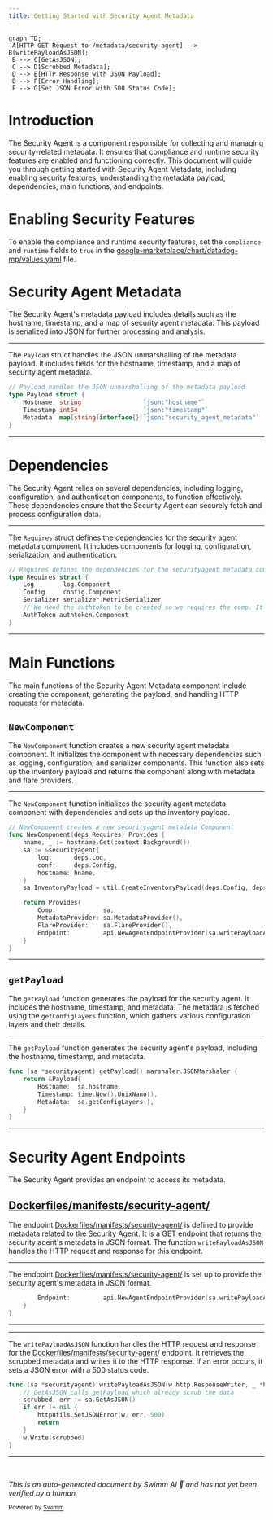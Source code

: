 ```yaml
---
title: Getting Started with Security Agent Metadata
---
```

```mermaid
graph TD;
 A[HTTP GET Request to /metadata/security-agent] --> B[writePayloadAsJSON];
 B --> C[GetAsJSON];
 C --> D[Scrubbed Metadata];
 D --> E[HTTP Response with JSON Payload];
 B --> F[Error Handling];
 F --> G[Set JSON Error with 500 Status Code];
```

# Introduction

The Security Agent is a component responsible for collecting and managing security-related metadata. It ensures that compliance and runtime security features are enabled and functioning correctly. This document will guide you through getting started with Security Agent Metadata, including enabling security features, understanding the metadata payload, dependencies, main functions, and endpoints.

# Enabling Security Features

To enable the compliance and runtime security features, set the `compliance` and `runtime` fields to `true` in the <SwmPath>[google-marketplace/chart/datadog-mp/values.yaml](google-marketplace/chart/datadog-mp/values.yaml)</SwmPath> file.

# Security Agent Metadata

The Security Agent's metadata payload includes details such as the hostname, timestamp, and a map of security agent metadata. This payload is serialized into JSON for further processing and analysis.

<SwmSnippet path="/comp/metadata/securityagent/impl/security_agent.go" line="41">

---

The <SwmToken path="comp/metadata/securityagent/impl/security_agent.go" pos="41:2:2" line-data="// Payload handles the JSON unmarshalling of the metadata payload">`Payload`</SwmToken> struct handles the JSON unmarshalling of the metadata payload. It includes fields for the hostname, timestamp, and a map of security agent metadata.

```go
// Payload handles the JSON unmarshalling of the metadata payload
type Payload struct {
	Hostname  string                 `json:"hostname"`
	Timestamp int64                  `json:"timestamp"`
	Metadata  map[string]interface{} `json:"security_agent_metadata"`
}
```

---

</SwmSnippet>

# Dependencies

The Security Agent relies on several dependencies, including logging, configuration, and authentication components, to function effectively. These dependencies ensure that the Security Agent can securely fetch and process configuration data.

<SwmSnippet path="/comp/metadata/securityagent/impl/security_agent.go" line="69">

---

The <SwmToken path="comp/metadata/securityagent/impl/security_agent.go" pos="69:2:2" line-data="// Requires defines the dependencies for the securityagent metadata component">`Requires`</SwmToken> struct defines the dependencies for the security agent metadata component. It includes components for logging, configuration, serialization, and authentication.

```go
// Requires defines the dependencies for the securityagent metadata component
type Requires struct {
	Log        log.Component
	Config     config.Component
	Serializer serializer.MetricSerializer
	// We need the authtoken to be created so we requires the comp. It will be used by configFetcher.
	AuthToken authtoken.Component
}
```

---

</SwmSnippet>

# Main Functions

The main functions of the Security Agent Metadata component include creating the component, generating the payload, and handling HTTP requests for metadata.

## <SwmToken path="comp/metadata/securityagent/impl/security_agent.go" pos="86:2:2" line-data="// NewComponent creates a new securityagent metadata Component">`NewComponent`</SwmToken>

The <SwmToken path="comp/metadata/securityagent/impl/security_agent.go" pos="86:2:2" line-data="// NewComponent creates a new securityagent metadata Component">`NewComponent`</SwmToken> function creates a new security agent metadata component. It initializes the component with necessary dependencies such as logging, configuration, and serializer components. This function also sets up the inventory payload and returns the component along with metadata and flare providers.

<SwmSnippet path="/comp/metadata/securityagent/impl/security_agent.go" line="86">

---

The <SwmToken path="comp/metadata/securityagent/impl/security_agent.go" pos="86:2:2" line-data="// NewComponent creates a new securityagent metadata Component">`NewComponent`</SwmToken> function initializes the security agent metadata component with dependencies and sets up the inventory payload.

```go
// NewComponent creates a new securityagent metadata Component
func NewComponent(deps Requires) Provides {
	hname, _ := hostname.Get(context.Background())
	sa := &securityagent{
		log:      deps.Log,
		conf:     deps.Config,
		hostname: hname,
	}
	sa.InventoryPayload = util.CreateInventoryPayload(deps.Config, deps.Log, deps.Serializer, sa.getPayload, "security-agent.json")

	return Provides{
		Comp:             sa,
		MetadataProvider: sa.MetadataProvider(),
		FlareProvider:    sa.FlareProvider(),
		Endpoint:         api.NewAgentEndpointProvider(sa.writePayloadAsJSON, "/metadata/security-agent", "GET"),
	}
}
```

---

</SwmSnippet>

## <SwmToken path="comp/metadata/securityagent/impl/security_agent.go" pos="94:28:28" line-data="	sa.InventoryPayload = util.CreateInventoryPayload(deps.Config, deps.Log, deps.Serializer, sa.getPayload, &quot;security-agent.json&quot;)">`getPayload`</SwmToken>

The <SwmToken path="comp/metadata/securityagent/impl/security_agent.go" pos="94:28:28" line-data="	sa.InventoryPayload = util.CreateInventoryPayload(deps.Config, deps.Log, deps.Serializer, sa.getPayload, &quot;security-agent.json&quot;)">`getPayload`</SwmToken> function generates the payload for the security agent. It includes the hostname, timestamp, and metadata. The metadata is fetched using the <SwmToken path="comp/metadata/securityagent/impl/security_agent.go" pos="169:6:6" line-data="		Metadata:  sa.getConfigLayers(),">`getConfigLayers`</SwmToken> function, which gathers various configuration layers and their details.

<SwmSnippet path="/comp/metadata/securityagent/impl/security_agent.go" line="165">

---

The <SwmToken path="comp/metadata/securityagent/impl/security_agent.go" pos="165:9:9" line-data="func (sa *securityagent) getPayload() marshaler.JSONMarshaler {">`getPayload`</SwmToken> function generates the security agent's payload, including the hostname, timestamp, and metadata.

```go
func (sa *securityagent) getPayload() marshaler.JSONMarshaler {
	return &Payload{
		Hostname:  sa.hostname,
		Timestamp: time.Now().UnixNano(),
		Metadata:  sa.getConfigLayers(),
	}
}
```

---

</SwmSnippet>

# Security Agent Endpoints

The Security Agent provides an endpoint to access its metadata.

## <SwmPath>[Dockerfiles/manifests/security-agent/](Dockerfiles/manifests/security-agent/)</SwmPath>

The endpoint <SwmPath>[Dockerfiles/manifests/security-agent/](Dockerfiles/manifests/security-agent/)</SwmPath> is defined to provide metadata related to the Security Agent. It is a GET endpoint that returns the security agent's metadata in JSON format. The function <SwmToken path="comp/metadata/securityagent/impl/security_agent.go" pos="100:10:10" line-data="		Endpoint:         api.NewAgentEndpointProvider(sa.writePayloadAsJSON, &quot;/metadata/security-agent&quot;, &quot;GET&quot;),">`writePayloadAsJSON`</SwmToken> handles the HTTP request and response for this endpoint.

<SwmSnippet path="/comp/metadata/securityagent/impl/security_agent.go" line="100">

---

The endpoint <SwmPath>[Dockerfiles/manifests/security-agent/](Dockerfiles/manifests/security-agent/)</SwmPath> is set up to provide the security agent's metadata in JSON format.

```go
		Endpoint:         api.NewAgentEndpointProvider(sa.writePayloadAsJSON, "/metadata/security-agent", "GET"),
	}
}
```

---

</SwmSnippet>

<SwmSnippet path="/comp/metadata/securityagent/impl/security_agent.go" line="104">

---

The <SwmToken path="comp/metadata/securityagent/impl/security_agent.go" pos="104:9:9" line-data="func (sa *securityagent) writePayloadAsJSON(w http.ResponseWriter, _ *http.Request) {">`writePayloadAsJSON`</SwmToken> function handles the HTTP request and response for the <SwmPath>[Dockerfiles/manifests/security-agent/](Dockerfiles/manifests/security-agent/)</SwmPath> endpoint. It retrieves the scrubbed metadata and writes it to the HTTP response. If an error occurs, it sets a JSON error with a 500 status code.

```go
func (sa *securityagent) writePayloadAsJSON(w http.ResponseWriter, _ *http.Request) {
	// GetAsJSON calls getPayload which already scrub the data
	scrubbed, err := sa.GetAsJSON()
	if err != nil {
		httputils.SetJSONError(w, err, 500)
		return
	}
	w.Write(scrubbed)
}
```

---

</SwmSnippet>

&nbsp;

*This is an auto-generated document by Swimm AI 🌊 and has not yet been verified by a human*

<SwmMeta version="3.0.0" repo-id="Z2l0aHViJTNBJTNBZGF0YWRvZy1hZ2VudCUzQSUzQVN3aW1tLURlbW8=" repo-name="datadog-agent"><sup>Powered by [Swimm](/)</sup></SwmMeta>
